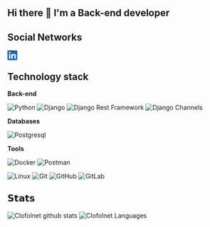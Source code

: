 ## Hi there 👋 I'm a Back-end developer

## Social Networks

<a href="https://www.linkedin.com/in/kirill-chekhlatov/">
  <img align="left" alt="LinkedIn" width="22px" src="assets/linkedin.svg" />
</a>
</br>

## Technology stack

**Back-end**

![Python](https://img.shields.io/badge/-Python-black?style=flat-square&logo=Python)
![Django](https://img.shields.io/badge/-Django-0aad48?style=flat-square&logo=Django)
![Django Rest Framework](https://img.shields.io/badge/DRF-red?style=flat-square&logo=Django)
![Django Channels](https://img.shields.io/badge/-Django_Channels-46a2f1?style=flat-square&logo=Django)

**Databases**

![Postgresql](https://img.shields.io/badge/-Postgresql-%232c3e50?style=flat-square&logo=Postgresql)

**Tools**

![Docker](https://img.shields.io/badge/-Docker-46a2f1?style=flat-square&logo=docker&logoColor=white)
![Postman](https://img.shields.io/badge/Postman-FCA121?style=flat-square&logo=postman)

![Linux](https://img.shields.io/badge/Linux-black?style=flat-square&logo=linux)
![Git](https://img.shields.io/badge/-Git-black?style=flat-square&logo=git)
![GitHub](https://img.shields.io/badge/-GitHub-181717?style=flat-square&logo=github)
![GitLab](https://img.shields.io/badge/-GitLab-FCA121?style=flat-square&logo=gitlab)

## 𝗦𝘁𝗮𝘁𝘀

![Clofolnet github stats](https://github-readme-stats.vercel.app/api?username=Clofolnet&show_icons=true&theme=dracula&include_all_commits=true&count_private=true)
![Clofolnet Languages](https://github-readme-stats.vercel.app/api/top-langs/?username=Clofolnet&layout=compact&count_private=true&theme=gruvbox)
